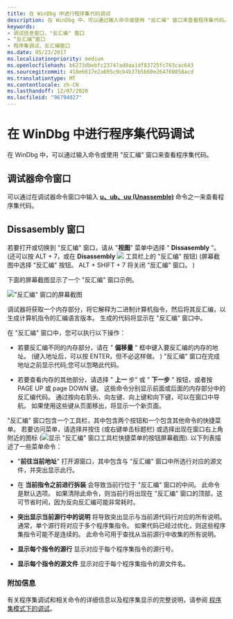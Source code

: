 ```yaml
---
title: 在 WinDbg 中进行程序集代码调试
description: 在 WinDbg 中，可以通过输入命令或使用 "反汇编" 窗口来查看程序集代码。
keywords:
- 调试信息窗口，"反汇编" 窗口
- “反汇编”窗口
- 程序集调试，反汇编窗口
ms.date: 05/23/2017
ms.localizationpriority: medium
ms.openlocfilehash: b6273dbebfc23747ad0aa1df83725fc763cac643
ms.sourcegitcommit: 418e6617e2a695c9cb4b37b5b60e264760858acd
ms.translationtype: MT
ms.contentlocale: zh-CN
ms.lasthandoff: 12/07/2020
ms.locfileid: "96794027"
---
```

# <a name="assembly-code-debugging-in-windbg"></a>在 WinDbg 中进行程序集代码调试


在 WinDbg 中，可以通过输入命令或使用 "反汇编" 窗口来查看程序集代码。

## <a name="span-iddebugger_command_windowspanspan-iddebugger_command_windowspanspan-iddebugger_command_windowspandebugger-command-window"></a><span id="Debugger_Command_Window"></span><span id="debugger_command_window"></span><span id="DEBUGGER_COMMAND_WINDOW"></span>调试器命令窗口


可以通过在调试器命令窗口中输入 [**u、ub、uu (Unassemble)**](u--unassemble-.md) 命令之一来查看程序集代码。

## <a name="span-idddk_disassembly_window_dbgspanspan-idddk_disassembly_window_dbgspandissasembly-window"></a><span id="ddk_disassembly_window_dbg"></span><span id="DDK_DISASSEMBLY_WINDOW_DBG"></span>Dissasembly 窗口


若要打开或切换到 "反汇编" 窗口，请从 "**视图**" 菜单中选择 " **Dissasembly** "。  (还可以按 ALT + 7，或在 **Disassembly** ![ ](images/tbdisasm2.png) 工具栏上的 "反汇编" 按钮)  (屏幕截图中选择 "反汇编" 按钮。 ALT + SHIFT + 7 将关闭 "反汇编" 窗口。 ) 

下面的屏幕截图显示了一个 "反汇编" 窗口示例。

!["反汇编" 窗口的屏幕截图](images/window-disassembly.png)

调试器将获取一个内存部分，将它解释为二进制计算机指令，然后将其反汇编，以生成计算机指令的汇编语言版本。 生成的代码将显示在 "反汇编" 窗口中。

在 "反汇编" 窗口中，您可以执行以下操作：

-   若要反汇编不同的内存部分，请在 " **偏移量** " 框中键入要反汇编的内存的地址。  (键入地址后，可以按 ENTER，但不必这样做。 ) "反汇编" 窗口在完成地址之前显示代码;您可以忽略此代码。

-   若要查看内存的其他部分，请选择 " **上一** 步" 或 " **下一步** " 按钮，或者按 PAGE UP 或 page DOWN 键。 这些命令分别显示前面或后面的内存部分中的反汇编代码。 通过按向右箭头、向左键、向上键和向下键，可以在窗口中导航。 如果使用这些键从页面移出，将显示一个新页面。

"反汇编" 窗口包含一个工具栏，其中包含两个按钮和一个包含其他命令的快捷菜单。 若要访问菜单，请选择并按住 (或右键单击标题栏) 或选择出现在窗口右上角附近的图标 (![显示 "反汇编" 窗口工具栏快捷菜单的按钮屏幕截图](images/tbdisasm2.png)). 以下列表描述了一些菜单命令：

-   "**前往当前地址**" 打开源窗口，其中包含与 "反汇编" 窗口中所选行对应的源文件，并突出显示此行。

-   在 **当前指令之前进行拆装** 会导致当前行位于 "反汇编" 窗口的中间。 此命令是默认选项。 如果清除此命令，则当前行将出现在 "反汇编" 窗口的顶部，这可节省时间，因为反向反汇编可能非常耗时。

-   **突出显示当前源行中的说明** 将导致突出显示与当前源代码行对应的所有说明。 通常，单个源行将对应于多个程序集指令。 如果代码已经过优化，则这些程序集指令可能不是连续的。 此命令可用于查找从当前源行中收集的所有说明。

-   **显示每个指令的源行** 显示对应于每个程序集指令的源行号。

-   **显示每个指令的源文件** 显示对应于每个程序集指令的源文件名。

### <a name="span-idadditional_informationspanspan-idadditional_informationspanadditional-information"></a><span id="additional_information"></span><span id="ADDITIONAL_INFORMATION"></span>附加信息

有关程序集调试和相关命令的详细信息以及程序集显示的完整说明，请参阅 [程序集模式下的调试](debugging-in-assembly-mode.md)。

 

 





